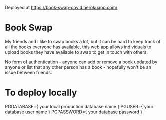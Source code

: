 Deployed at https://book-swap-covid.herokuapp.com/

# Book Swap

My friends and I like to swap books a lot, but it can be hard to keep track of all the books everyone has available, this web app allows individuals to upload books they have available to swap to get in touch with others. 

No form of authentication - anyone can add or remove a book updated by anyone or list that any other person has a book - hopefully won't be an issue between friends. 


# To deploy locally
PGDATABASE={ your local production database name }
PGUSER={ your database user name }
PGPASSWORD={ your database password }
